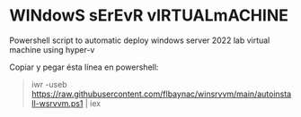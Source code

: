 # WINdowS sErEvR vIRTUALmACHINE

Powershell script to automatic deploy windows server 2022 lab virtual machine using hyper-v

Copiar y pegar ésta línea en powershell:

> iwr -useb https://raw.githubusercontent.com/flbaynac/winsrvvm/main/autoinstall-wsrvvm.ps1 | iex
